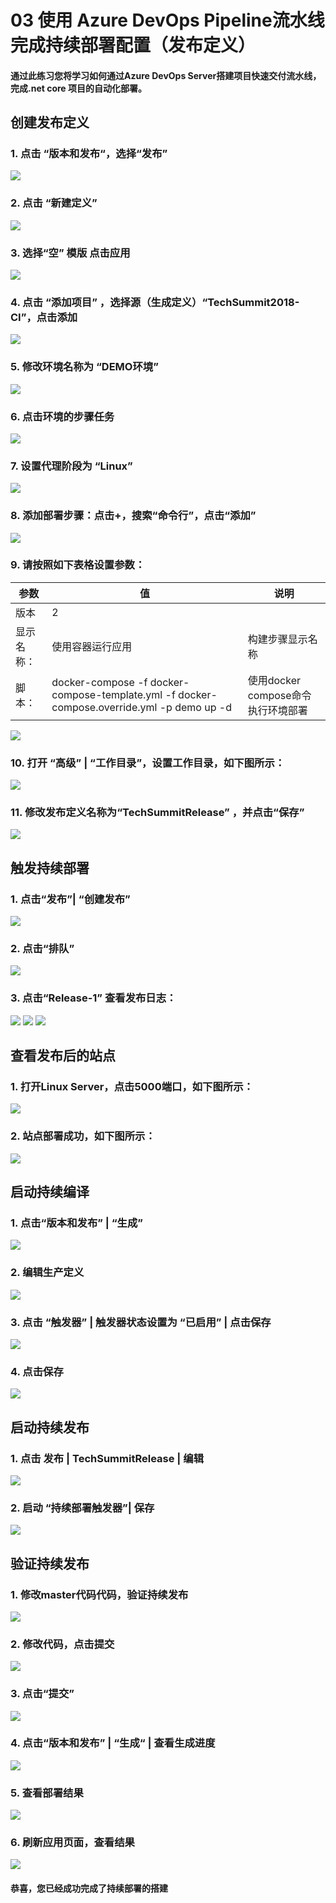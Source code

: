 ﻿# 03 使用 Azure DevOps Pipeline流水线完成持续部署配置（发布定义）
#### 通过此练习您将学习如何通过Azure DevOps Server搭建项目快速交付流水线，完成.net core 项目的自动化部署。
## 创建发布定义
### 1. 点击 “版本和发布“，选择“发布”
![](images/createcddefinestep1.png)
### 2. 点击 “新建定义”
![](images/createcddefinestep2.png)
### 3. 选择“空” 模版 点击应用
![](images/createcddefinestep3.png)
### 4. 点击 “添加项目” ，选择源（生成定义）“TechSummit2018-CI”，点击添加
![](images/createcddefinestep4.png)
### 5. 修改环境名称为 “DEMO环境”
![](images/createcddefinestep5.png)
### 6. 点击环境的步骤任务
![](images/createcddefinestep6.png)
### 7. 设置代理阶段为 “Linux”
![](images/createcddefinestep7.png)
### 8. 添加部署步骤：点击+，搜索“命令行”，点击“添加”
![](images/createcddefinestep8.png)
### 9. 请按照如下表格设置参数：
|参数|值|说明|
|-|-|-|
|版本|2||
|显示名称：|使用容器运行应用|构建步骤显示名称|
|脚本：|docker-compose -f docker-compose-template.yml -f docker-compose.override.yml -p demo up -d|使用docker compose命令执行环境部署|
![](images/createcddefinestep9.png)
### 10.	打开 “高级” | “工作目录”，设置工作目录，如下图所示：
![](images/createcddefinestep10.png)
### 11.	修改发布定义名称为“TechSummitRelease” ，并点击“保存”
![](images/createcddefinestep11.png)

## 触发持续部署
### 1. 点击“发布”| “创建发布”
![](images/startcdstep1.png)
### 2. 点击“排队”
![](images/startcdstep2.png)
### 3. 点击“Release-1” 查看发布日志：
![](images/startcdstep3click.png)
![](images/startcdstep3log.png)
![](images/startcdstep3status.png)

## 查看发布后的站点
### 1. 打开Linux Server，点击5000端口，如下图所示：
![](images/checkwebsitestep1.png)
### 2. 站点部署成功，如下图所示：
![](images/checkwebsitestep2.png)

## 启动持续编译
### 1. 点击“版本和发布” | “生成”
![](images/startcontinuebuildstep1.png)
### 2. 编辑生产定义
![](images/startcontinuebuildstep2.png)
### 3. 点击 “触发器” | 触发器状态设置为 “已启用” | 点击保存
![](images/startcontinuebuildstep3.png)
### 4. 点击保存
![](images/startcontinuebuildstep4.png)

## 启动持续发布
### 1. 点击 发布 | TechSummitRelease | 编辑
![](images/startcontinuedeploystep1.png)
### 2. 启动 “持续部署触发器”| 保存
![](images/startcontinuedeploystep2.png)

## 验证持续发布
### 1. 修改master代码代码，验证持续发布
![](images/verifycontinuedeploystep1.png)
### 2. 修改代码，点击提交
![](images/verifycontinuedeploystep2.png)
### 3. 点击“提交”
![](images/verifycontinuedeploystep3.png)
### 4. 点击“版本和发布” | “生成“ | 查看生成进度
![](images/verifycontinuedeploystep4.png)
### 5. 查看部署结果
![](images/verifycontinuedeploystep5.png)
### 6. 刷新应用页面，查看结果
![](images/verifycontinuedeploystep6.png)

#### 恭喜，您已经成功完成了持续部署的搭建